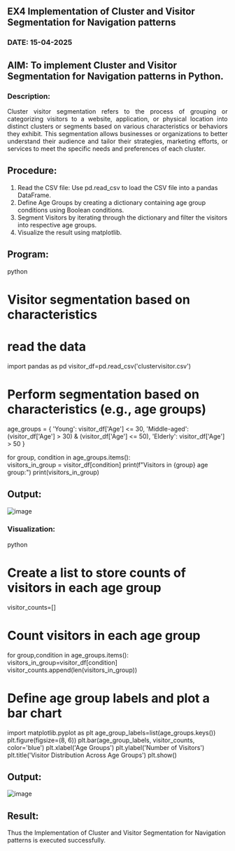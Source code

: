 ## EX4 Implementation of Cluster and Visitor Segmentation for Navigation patterns
### DATE: 15-04-2025
## AIM: To implement Cluster and Visitor Segmentation for Navigation patterns in Python.
### Description:
<div align= "justify">Cluster visitor segmentation refers to the process of grouping or categorizing visitors to a website, 
  application, or physical location into distinct clusters or segments based on various characteristics or behaviors they exhibit. 
  This segmentation allows businesses or organizations to better understand their audience and tailor their strategies, marketing efforts, 
  or services to meet the specific needs and preferences of each cluster.</div>
  
## Procedure:
1) Read the CSV file: Use pd.read_csv to load the CSV file into a pandas DataFrame.
2) Define Age Groups by creating a dictionary containing age group conditions using Boolean conditions.
3) Segment Visitors by iterating through the dictionary and filter the visitors into respective age groups.
4) Visualize the result using matplotlib.

## Program:
python
# Visitor segmentation based on characteristics
# read the data
import pandas as pd
visitor_df=pd.read_csv('clustervisitor.csv')

# Perform segmentation based on characteristics (e.g., age groups)

age_groups = {
    'Young': visitor_df['Age'] <= 30,
    'Middle-aged': (visitor_df['Age'] > 30) & (visitor_df['Age'] <= 50),
    'Elderly': visitor_df['Age'] > 50
}

for group, condition in age_groups.items():  
    visitors_in_group = visitor_df[condition] 
    print(f"Visitors in {group} age group:")
    print(visitors_in_group)

## Output:
![image](https://github.com/user-attachments/assets/67b6e431-ecec-48a8-8b0f-a07a5154e8aa)

### Visualization:
python
# Create a list to store counts of visitors in each age group
visitor_counts=[]

# Count visitors in each age group
for group,condition in age_groups.items():
    visitors_in_group=visitor_df[condition]
    visitor_counts.append(len(visitors_in_group))
    
# Define age group labels and plot a bar chart
import matplotlib.pyplot as plt
age_group_labels=list(age_groups.keys())
plt.figure(figsize=(8, 6))
plt.bar(age_group_labels, visitor_counts, color='blue')
plt.xlabel('Age Groups')
plt.ylabel('Number of Visitors')
plt.title('Visitor Distribution Across Age Groups')
plt.show()

## Output:
![image](https://github.com/user-attachments/assets/c70b6ee3-868a-45fc-ba13-99d5da0d0719)

## Result:
Thus the Implementation of Cluster and Visitor Segmentation for Navigation patterns is executed successfully.
